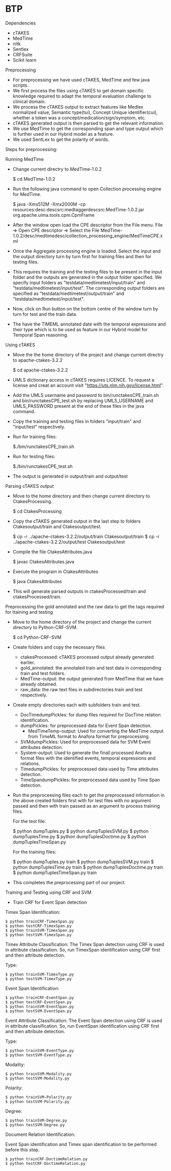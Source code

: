 # BTP
Dependencies
- cTAKES
- MedTime
- nltk
- Sentlex
- CRFSuite
- Scikit learn


Preprocessing

- For preprocessing we have used cTAKES, MedTime and few java scripts. 
- We first process the files using cTAKES to get domain specific knowledge required to adapt the temporal evaluation challenge to clinical domain. 
- We process the cTAKES output to extract features like Medlex normalized value, Semantic type(tui), Concept Unique identifier(cui), whether a token was a concept/medication/sign/symptom, etc. 
- cTAKES generated output is then parsed to get the relevant information. 
- We use MedTime to get the corresponding span and type output which is further used in our Hybrid model as a feature.
- We used SentLex to get the polarity of words.

Steps for preprocessing:

Running MedTime

- Change current directry to MedTime-1.0.2

	$ cd MedTime-1.0.2

- Run the following java command to open Collection processing engine for MedTime.

	$ java -Xms512M -Xmx2000M -cp resources:desc:descsrc:medtaggerdescsrc:MedTime-1.0.2.jar org.apache.uima.tools.cpm.CpmFrame

- After the window open load the CPE descriptor from the File menu.
	File => Open CPE descriptor => Select the File MedTime-1.0.2/desc/medtimedesc/collection_processing_engine/MedTimeCPE.xml
- Once the Aggregate processing engine is loaded. Select the input and the output directory turn by turn first for training files and then for testing files.

- This requires the training and the testing files to be present in the input folder and the outputs are generated in the output folder specified. We specify input folders as "testdata/medtimetest/input/train" and "testdata/medtimetest/input/test". The corresponding output folders are specified as "testdata/medtimetest/output/train" and "testdata/medtimetest/input/test".

- Now, click on Run button on the bottom centre of the window turn by turn for test and the train data.

- The have the TIMEML annotated date with the temporal expressions and their type which is to be used as feature in our Hybrid model for Temporal Span reasoning.


Using cTAKES

- Move the the home directory of the project and change current directry to apache-ctakes-3.2.2

	$ cd apache-ctakes-3.2.2

- UMLS dictionary access in cTAKES requires LICENCE. To request a license and creat an account visit "https://uts.nlm.nih.gov/license.html".

- Add the UMLS username and password to bin/runctakesCPE_train.sh and bin/runctakesCPE_test.sh by replacing UMLS_USERNAME and UMLS_PASSWORD present at the end of these files in the java command.

- Copy the training and testing files in folders "input/train" and "input/test" respectively.

- Run for training files:

	$./bin/runctakesCPE_train.sh

- Run for testing files:

	$./bin/runctakesCPE_test.sh

- The output is generated in output/train and output/test

Parsing cTAKES output

- Move to the home directory and then change current directory to CtakesProcessing.

	$ cd CtakesProcessing

- Copy the cTAKES generated output in the last step to folders Ctakesoutput/train and Ctakesoutput/test.

	$ cp  -r ../apache-ctakes-3.2.2/output/train Ctakesoutput/train
	$ cp  -r ../apache-ctakes-3.2.2/output/test Ctakesoutput/test

- Compile the file CtakesAttributes.java

	$ javac CtakesAttributes.java

- Execute the program in CtakesAttributes

	$ java CtakesAttributes

- This will generate parsed outputs in ctakesProcessed/train and ctakesProcessed/train.


Preprocessing the gold annotated and the raw data to get the tags required for ttaining and testing

- Move to the home directory of the project and change the current directory to Python-CRF-SVM.

	$ cd Python-CRF-SVM

- Create folders and copy the necessary files
	- ctakesProcessed: cTAKES processed output already generated earlier.
	- gold_annotated: the annotated train and test data in corresponding train and test folders.
	- MedTime-output: the output generated from MedTime that we have already obtained.
	- raw_data: the raw text files in subdirectories train and test respectively.

- Create empty directories each with subfolders train and test.
	- DocTimedumpPickles: for dump files required for DocTime relation identification.
	- dumpPickles: for preprocessed data for Event Span detection.
     	- MedTimeTemp-output: Used for converting the MedTime output from TimeML format to Anafora format for preprocessing.
	- SVMdumpPickles: Used for preprocessed data for SVM Event attributes detection.
	- System-output: Used to generate the finall processed Anafora format files with the identified events, temporal expressions and 		relations.
	- TimedumpPickles: for preprocessed data used by Time attributes detection.
	- TimeSpandumpPickles: for preprocessed data used by Time Span detection.

- Run the preproceesing files each to get the preprocessed information in the above created folders first with for test files with no argument passed and then with train passed as an argument to process training files.

	For the test file:

	$ python dumpTuples.py
	$ python dumpTuplesSVM.py
	$ python dumpTuplesTime.py
	$ python dumpTuplesDoctime.py
	$ python dumpTuplesTimeSpan.py

	For the training files:

	$ python dumpTuples.py train
	$ python dumpTuplesSVM.py train
	$ python dumpTuplesTime.py train
	$ python dumpTuplesDoctime.py train
	$ python dumpTuplesTimeSpan.py train

- This completes the preprocessing part of our project.


Training and Testing using CRF and SVM

- Train CRF for Event Span detection

Timex Span Identification:

	$ python trainCRF-TimexSpan.py
	$ python testCRF-TimexSpan.py
	$ python trainSVM-TimexSpan.py
	$ python testSVM-TimexSpan.py

Timex Attribute Classification:
The Timex Span detection using CRF is used in attribute classification. So, run TimexSpan identification using CRF first and then attribute detection.

Type:

	$ python trainSVM-TimexType.py
	$ python testSVM-TimexType.py

Event Span Identification:

	$ python trainCRF-EventSpan.py
	$ python testCRF-EventSpan.py
	$ python trainSVM-EventSpan.py
	$ python testSVM-EventSpan.py


Event Attribute Classification:
The Event Span detection using CRF is used in attribute classification. So, run EventSpan identification using CRF first and then attribute detection.

Type:

	$ python trainSVM-EventType.py
	$ python testSVM-EventType.py	

Modality:

	$ python trainSVM-Modality.py
	$ python testSVM-Modality.py

Polarity:

	$ python trainSVM-Polarity.py
	$ python testSVM-Polarity.py

Degree:

	$ python trainSVM-Degree.py
	$ python testSVM-Degree.py


Document Relation Identification:

Event Span identification and Timex span identification to be performed before this step.

	$ python trainCRF-DoctimeRelation.py
	$ python testCRF-DoctimeRelation.py
